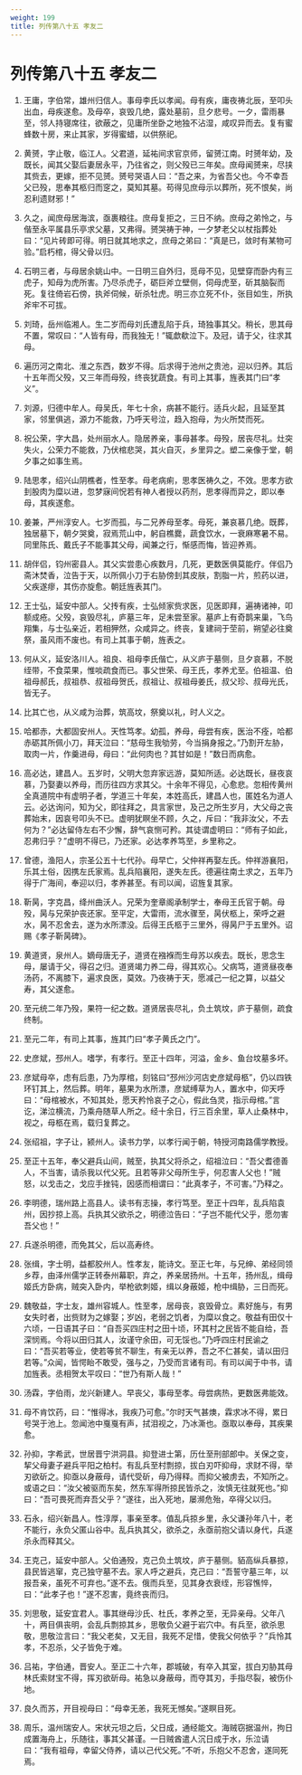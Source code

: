 ```yaml
---
weight: 199
title: 列传第八十五 孝友二
---
```


# 列传第八十五 孝友二

1. <span id="列传第八十五_孝友二-1"></span>
王庸，字伯常，雄州归信人。事母李氏以孝闻。母有疾，庸夜祷北辰，至叩头出血，母疾遂愈。及母卒，哀毁几绝，露处墓前，旦夕悲号。一夕，雷雨暴至，邻人持寝席往，欲蔽之，见庸所坐卧之地独不沾湿，咸叹异而去。复有蜜蜂数十房，来止其家，岁得蜜蜡，以供祭祀。

2. <span id="列传第八十五_孝友二-2"></span>
黄赟，字止敬，临江人。父君道，延祐间求官京师，留赟江南。时赟年幼，及既长，闻其父娶后妻居永平，乃往省之，则父殁已三年矣。庶母闻赟来，尽挟其赀去，更嫁，拒不见赟。赟号哭语人曰：“吾之来，为省吾父也。今不幸吾父已殁，思奉其柩归而窆之，莫知其墓。苟得见庶母示以葬所，死不恨矣，尚忍利遗财邪！”

3. <span id="列传第八十五_孝友二-3"></span>
久之，闻庶母居海滨，亟裹粮往。庶母复拒之，三日不纳。庶母之弟怜之，与偕至永平属县乐亭求父墓，又弗得。赟哭祷于神，一夕梦老父以杖指葬处曰：“见片砖即可得。明日就其地求之，庶母之弟曰：“真是已，敛时有某物可验。”启朽棺，得父骨以归。

4. <span id="列传第八十五_孝友二-4"></span>
石明三者，与母居余姚山中。一日明三自外归，觅母不见，见壁穿而卧内有三虎子，知母为虎所害。乃尽杀虎子，砺巨斧立壁侧，伺母虎至，斫其脑裂而死。复往倚岩石傍，执斧伺候，斫杀牡虎。明三亦立死不仆，张目如生，所执斧牢不可拔。

5. <span id="列传第八十五_孝友二-5"></span>
刘琦，岳州临湘人。生二岁而母刘氏遭乱陷于兵，琦独事其父。稍长，思其母不置，常叹曰：“人皆有母，而我独无！”辄歔欷泣下。及冠，请于父，往求其母。

6. <span id="列传第八十五_孝友二-6"></span>
遍历河之南北、淮之东西，数岁不得。后求得于池州之贵池，迎以归养。其后十五年而父殁，又三年而母殁，终丧犹蔬食。有司上其事，旌表其门曰“孝义”。

7. <span id="列传第八十五_孝友二-7"></span>
刘源，归德中牟人。母吴氏，年七十余，病甚不能行。适兵火起，且延至其家，邻里俱逃，源力不能救，乃呼天号泣，趋入抱母，为火所焚而死。

8. <span id="列传第八十五_孝友二-8"></span>
祝公荣，字大昌，处州丽水人。隐居养亲，事母甚孝。母殁，居丧尽礼。灶突失火，公荣力不能救，乃伏棺悲哭，其火自灭，乡里异之。塑二亲像于堂，朝夕事之如事生焉。

9. <span id="列传第八十五_孝友二-9"></span>
陆思孝，绍兴山阴樵者，性至孝。母老病痢，思孝医祷久之，不效。思孝方欲刲股肉为糜以进，忽梦寐间怳若有神人者授以药剂，思孝得而异之，即以奉母，其疾遂愈。

10. <span id="列传第八十五_孝友二-10"></span>
姜兼，严州淳安人。七岁而孤，与二兄养母至孝。母死，兼哀慕几绝。既葬，独居墓下，朝夕哭奠，寂焉荒山中，躬自樵爨，蔬食饮水，一衰麻寒暑不易。同里陈氏、戴氏子不能事其父母，闻兼之行，惭感而悔，皆迎养焉。

11. <span id="列传第八十五_孝友二-11"></span>
胡伴侣，钧州密县人。其父实尝患心疾数月，几死，更数医俱莫能疗。伴侣乃斋沐焚香，泣告于天，以所佩小刀于右胁傍刲其皮肤，割脂一片，煎药以进，父疾遂瘳，其伤亦旋愈。朝廷旌表其门。

12. <span id="列传第八十五_孝友二-12"></span>
王士弘，延安中部人。父抟有疾，士弘倾家赀求医，见医即拜，遍祷诸神，叩额成疮。父殁，哀毁尽礼，庐墓三年，足未尝至家。墓庐上有奇鹊来巢，飞鸟翔集，与士弘亲近，若相狎然，众咸异之。终丧，复建祠于茔前，朔望必往奠祭，虽风雨不废也。有司上其事于朝，旌表之。

13. <span id="列传第八十五_孝友二-13"></span>
何从义，延安洛川人。祖良、祖母李氏偕亡，从义庐于墓侧，旦夕哀慕，不脱绖带，不食菜果，惟啖疏食而已。事父世荣、母王氏，孝养尤至。伯祖温、伯祖母郝氏，叔祖恭、叔祖母贺氏，叔祖让、叔祖母姜氏，叔父珍、叔母光氏，皆无子。

14. <span id="列传第八十五_孝友二-14"></span>
比其亡也，从义咸为治葬，筑高坟，祭奠以礼，时人义之。

15. <span id="列传第八十五_孝友二-15"></span>
哈都赤，大都固安州人。天性笃孝。幼孤，养母，母尝有疾，医治不痊，哈都赤砺其所佩小刀，拜天泣曰：“慈母生我劬劳，今当捐身报之。”乃割开左胁，取肉一片，作羹进母，母曰：“此何肉也？其甘如是！”数日而病愈。

16. <span id="列传第八十五_孝友二-16"></span>
高必达，建昌人。五岁时，父明大忽弃家远游，莫知所适。必达既长，昼夜哀慕，乃娶妻以养母，而历往四方求其父。十余年不得见，心愈悲。忽相传黄州全真道院中有虚明子者，学道三十年矣，本姓高氏，建昌人也，匿姓名为道人云。必达询问，知为父，即往拜之，具言家世，及己之所生岁月，大父母之丧葬始末，因哀号叩头不已。虚明犹瞑坐不顾，久之，斥曰：“我非汝父，不去何为？”必达留侍左右不少懈，辞气哀恻可矜。其徒谓虚明曰：“师有子如此，忍弗归乎？”虚明不得已，乃还家。必达孝养笃至，乡里称之。

17. <span id="列传第八十五_孝友二-17"></span>
曾德，渔阳人，宗圣公五十七代孙。母早亡，父仲祥再娶左氏。仲祥游襄阳，乐其土俗，因携左氏家焉。乱兵陷襄阳，遂失左氏。德遍往南土求之，五年乃得于广海间，奉迎以归，孝养甚至。有司以闻，诏旌复其家。

18. <span id="列传第八十五_孝友二-18"></span>
靳昺，字克昌，绛州曲沃人。兄荣为奎章阁承制学士，奉母王氏官于朝。母殁，昺与兄荣护丧还家。至平定，大雷雨，流水骤至，昺伏柩上，荣呼之避水，昺不忍舍去，遂为水所漂没。后得王氏柩于三里外，得昺尸于五里外。诏赐《孝子靳昺碑》。

19. <span id="列传第八十五_孝友二-19"></span>
黄道贤，泉州人。嫡母唐无子，道贤在襁褓而生母苏以疾去。既长，思念生母，屡请于父，得召之归。道贤竭力养二母，得其欢心。父病笃，道贤昼夜奉汤药，不离膝下，遍求良医，莫效。乃夜祷于天，愿减己一纪之算，以益父寿，其父遂愈。

20. <span id="列传第八十五_孝友二-20"></span>
至元统二年乃殁，果符一纪之数。道贤居丧尽礼，负土筑坟，庐于墓侧，疏食终制。

21. <span id="列传第八十五_孝友二-21"></span>
至元二年，有司上其事，旌其门曰“孝子黄氏之门”。

22. <span id="列传第八十五_孝友二-22"></span>
史彦斌，邳州人。嗜学，有孝行。至正十四年，河溢，金乡、鱼台坟墓多坏。

23. <span id="列传第八十五_孝友二-23"></span>
彦斌母卒，虑有后患，乃为厚棺，刻铭曰“邳州沙河店史彦斌母柩”，仍以四铁环钉其上，然后葬。明年，墓果为水所漂，彦斌缚草为人，置水中，仰天呼曰：“母棺被水，不知其处，愿天矜怜哀子之心，假此刍灵，指示母棺。”言讫，涕泣横流，乃乘舟随草人所之。经十余日，行三百余里，草人止桑林中，视之，母柩在焉，载归复葬之。

24. <span id="列传第八十五_孝友二-24"></span>
张绍祖，字子让，颍州人。读书力学，以孝行闻于朝，特授河南路儒学教授。

25. <span id="列传第八十五_孝友二-25"></span>
至正十五年，奉父避兵山间，贼至，执其父将杀之，绍祖泣曰：“吾父耆德善人，不当害，请杀我以代父死。且若等非父母所生乎，何忍害人父也！”贼怒，以戈击之，戈应手挫钝，因感而相谓曰：“此真孝子，不可害。”乃释之。

26. <span id="列传第八十五_孝友二-26"></span>
李明德，瑞州路上高县人。读书有志操，孝行笃至。至正十四年，乱兵陷袁州，因抄掠上高。兵执其父欲杀之，明德泣告曰：“子岂不能代父乎，愿勿害吾父也！”

27. <span id="列传第八十五_孝友二-27"></span>
兵遂杀明德，而免其父，后以高寿终。

28. <span id="列传第八十五_孝友二-28"></span>
张缉，字士明，益都胶州人。性孝友，能诗文。至正七年，与兄绅、弟经同领乡荐，由泽州儒学正转泰州幕职，弃之，养亲居扬州。十五年，扬州乱，缉母姬氏方卧病，贼突入卧内，举枪欲刺姬，缉以身蔽姬，枪中缉胁，三日而死。

29. <span id="列传第八十五_孝友二-29"></span>
魏敬益，字士友，雄州容城人。性至孝，居母丧，哀毁骨立。素好施与，有男女失时者，出赀财为之嫁娶；岁凶，老弱之饥者，为糜以食之。敬益有田仅十六顷，一日语其子曰：“自吾买四庄村之田十顷，环其村之民皆不能自给，吾深悯焉。今将以田归其人，汝谨守余田，可无馁也。”乃呼四庄村民谕之曰：“吾买若等业，使若等贫不聊生，有亲无以养，吾之不仁甚矣，请以田归若等。”众闻，皆愕眙不敢受，强与之，乃受而言诸有司。有司以闻于中书，请加旌表。丞相贺太平叹曰：“世乃有斯人哉！”

30. <span id="列传第八十五_孝友二-30"></span>
汤霖，字伯雨，龙兴新建人。早丧父，事母至孝。母尝病热，更数医弗能效。

31. <span id="列传第八十五_孝友二-31"></span>
母不肯饮药，曰：“惟得冰，我疾乃可愈。”尔时天气甚燠，霖求冰不得，累日号哭于池上。忽闻池中戛戛有声，拭泪视之，乃冰澌也。亟取以奉母，其疾果愈。

32. <span id="列传第八十五_孝友二-32"></span>
孙抑，字希武，世居晋宁洪洞县。抑登进士第，历仕至刑部郎中。关保之变，挈父母妻子避兵平阳之柏村。有乱兵至村剽掠，拔白刃吓抑母，求财不得，举刃欲斫之。抑亟以身蔽母，请代受斫，母乃得释。而抑父被虏去，不知所之。或语之曰：“汝父被驱而东矣，然东军得所掠民皆杀之，汝慎无往就死也。”抑曰：“吾可畏死而弃吾父乎？”遂往，出入死地，屡濒危殆，卒得父以归。

33. <span id="列传第八十五_孝友二-33"></span>
石永，绍兴新昌人。性淳厚，事亲至孝。值乱兵掠乡里，永父谦孙年八十，老不能行，永负父匿山谷中。乱兵执其父，欲杀之，永亟前抱父请以身代，兵遂杀永而释其父。

34. <span id="列传第八十五_孝友二-34"></span>
王克己，延安中部人。父伯通殁，克己负土筑坟，庐于墓侧。貊高纵兵暴掠，县民皆逃窜，克己独守墓不去。家人呼之避兵，克己曰：“吾誓守墓三年，以报吾亲，虽死不可弃也。”遂不去。俄而兵至，见其身衣衰绖，形容憔悴，曰：“此孝子也！”遂不忍害，竟终丧而归。

35. <span id="列传第八十五_孝友二-35"></span>
刘思敬，延安宜君人。事其继母沙氏、杜氏，孝养之至，无异亲母。父年八十，两目俱丧明，会乱兵剽掠其乡，思敬负父避于岩穴中。有兵至，欲杀思敬，思敬泣言曰：“我父老矣，又无目，我死不足惜，使我父何依乎？”兵怜其孝，不忍杀，父子皆免于难。

36. <span id="列传第八十五_孝友二-36"></span>
吕祐，字伯通，晋安人。至正二十六年，郡城破，有卒入其室，拔白刃胁其母林氏索财宝不得，挥刃欲斫母。祐急以身蔽母，而夺其刃，手指尽裂，被伤仆地。

37. <span id="列传第八十五_孝友二-37"></span>
良久而苏，开目视母曰：“母幸无恙，我死无憾矣。”遂瞑目死。

38. <span id="列传第八十五_孝友二-38"></span>
周乐，温州瑞安人。宋状元坦之后，父日成，通经能文。海贼窃据温州，拘日成置海舟上，乐随往，事其父甚谨。一日贼酋遣人沉日成于水，乐泣请曰：“我有祖母，幸留父侍养，请以己代父死。”不听，乐抱父不忍舍，遂同死焉。

